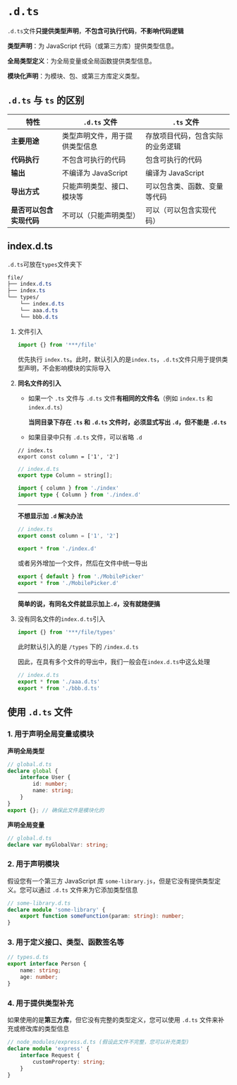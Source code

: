 # `.d.ts`

`.d.ts`文件**只提供类型声明**，**不包含可执行代码**，**不影响代码逻辑**

**类型声明**：为 JavaScript 代码（或第三方库）提供类型信息。

**全局类型定义**：为全局变量或全局函数提供类型信息。

**模块化声明**：为模块、包、或第三方库定义类型。



## `.d.ts` 与 `ts` 的区别

| 特性                     | `.d.ts` 文件                   | `.ts` 文件                       |
| ------------------------ | ------------------------------ | -------------------------------- |
| **主要用途**             | 类型声明文件，用于提供类型信息 | 存放项目代码，包含实际的业务逻辑 |
| **代码执行**             | 不包含可执行的代码             | 包含可执行的代码                 |
| **输出**                 | 不编译为 JavaScript            | 编译为 JavaScript                |
| **导出方式**             | 只能声明类型、接口、模块等     | 可以包含类、函数、变量等代码     |
| **是否可以包含实现代码** | 不可以（只能声明类型）         | 可以（可以包含实现代码）         |



## index.d.ts

`.d.ts`可放在`types`文件夹下

```css
file/
├── index.d.ts
├── index.ts
└── types/
    └── index.d.ts
	└── aaa.d.ts
	└── bbb.d.ts
```

1. 文件引入

   ```typescript
   import {} from '***/file'
   ```

   优先执行 `index.ts`。此时，默认引入的是`index.ts`，`.d.ts`文件只用于提供类型声明，不会影响模块的实际导入

2. **同名文件的引入**

   - 如果一个 `.ts` 文件与 `.d.ts` 文件**有相同的文件名**（例如 `index.ts` 和 `index.d.ts`）

     **当同目录下存在 `.ts` 和 `.d.ts` 文件时，必须显式写出 `.d`，但不能是 `.d.ts`**

   - 如果目录中只有 `.d.ts` 文件，可以省略 `.d`

   ```tsx
   // index.ts
   export const column = ['1', '2']
   ```

   ```typescript
   // index.d.ts
   export type Column = string[];
   ```

   ```typescript
   import { column } from './index'
   import type { Column } from './index.d'
   ```

   ---

   **不想显示加 `.d` 解决办法**

   ```typescript
   // index.ts
   export const column = ['1', '2']
   
   export * from './index.d'
   ```

   或者另外增加一个文件，然后在文件中统一导出

   ```typescript
   export { default } from './MobilePicker'
   export * from './MobilePicker.d'
   ```

   ---

   **简单的说，有同名文件就显示加上`.d`，没有就随便搞**

3. 没有同名文件的`index.d.ts`引入

   ```typescript
   import {} from '***/file/types'
   ```

   此时默认引入的是 `/types` 下的 `/index.d.ts`

   因此，在具有多个文件的导出中，我们一般会在`index.d.ts`中这么处理

   ```typescript
   // index.d.ts
   export * from './aaa.d.ts'
   export * from './bbb.d.ts'
   ```



## 使用 `.d.ts` 文件

### 1. 用于声明全局变量或模块

**声明全局类型**

```typescript
// global.d.ts
declare global {
    interface User {
        id: number;
        name: string;
    }
}
export {}; // 确保此文件是模块化的
```

**声明全局变量**

```typescript
// global.d.ts
declare var myGlobalVar: string;
```



### 2. 用于声明模块

假设您有一个第三方 JavaScript 库 `some-library.js`，但是它没有提供类型定义。您可以通过 `.d.ts` 文件来为它添加类型信息

```typescript
// some-library.d.ts
declare module 'some-library' {
    export function someFunction(param: string): number;
}
```



### 3. 用于定义接口、类型、函数签名等

```typescript
// types.d.ts
export interface Person {
    name: string;
    age: number;
}
```



### 4. 用于提供类型补充

如果使用的是**第三方库**，但它没有完整的类型定义，您可以使用 `.d.ts` 文件来补充或修改库的类型信息

```typescript
// node_modules/express.d.ts (假设此文件不完整，您可以补充类型)
declare module 'express' {
    interface Request {
        customProperty: string;
    }
}
```

